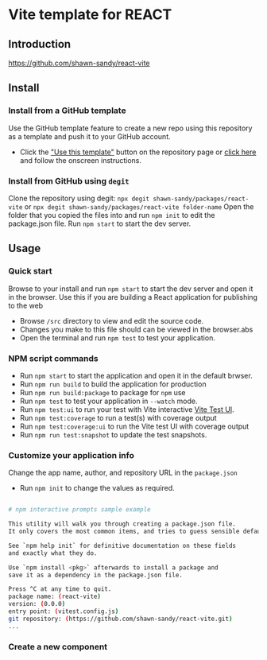 # Vite template for REACT

## Introduction

<https://github.com/shawn-sandy/react-vite>

## Install

### Install from a GitHub template

Use the GitHub template feature to create a new repo using this repository as a template and push it to your GitHub account.

- Click the ["Use this template"](https://github.com/shawn-sandy/react-vite/generate) button on the repository page or [click here](https://github.com/shawn-sandy/react-vite/generate) and follow the onscreen instructions.

### Install from GitHub using `degit`

Clone the repository using degit: `npx degit shawn-sandy/packages/react-vite` or `npx degit shawn-sandy/packages/react-vite folder-name`
Open the folder that you copied the files into and run `npm init` to edit the package.json file.
Run `npm start` to start the dev server.

## Usage

### Quick start

Browse to your install and run `npm start` to start the dev server and open it in the browser. Use this if you are building a React application for publishing to the web
- Browse `/src` directory to view and edit the source code.
- Changes you make to this file should can be viewed in the browser.abs
- Open the terminal and run `npm test` to test your application.

### NPM script commands

- Run `npm start` to start the application and open it in the default brwser.
- Run `npm run build` to build the application for production
- Run `npm run build:package` to package for `npm` use
- Run `npm test` to test your application in `--watch` mode.
- Run `npm test:ui` to run your test with Vite interactive [Vite Test UI](https://vitest.dev/guide/ui.html).
- Run `npm test:coverage` to run a test(s) with coverage output
- Run `npm test:coverage:ui` to run the Vite test UI with coverage output
- Run `npm run test:snapshot` to update the test snapshots.

### Customize your application info

Change the app name, author, and repository URL in the `package.json`

- Run `npm init` to change the values as required.

```bash

# npm interactive prompts sample example

This utility will walk you through creating a package.json file.
It only covers the most common items, and tries to guess sensible defaults.

See `npm help init` for definitive documentation on these fields
and exactly what they do.

Use `npm install <pkg>` afterwards to install a package and
save it as a dependency in the package.json file.

Press ^C at any time to quit.
package name: (react-vite)
version: (0.0.0)
entry point: (vitest.config.js)
git repository: (https://github.com/shawn-sandy/react-vite.git)
...

```

### Create a new component
